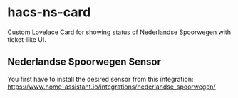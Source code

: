 # hacs-ns-card
Custom Lovelace Card for showing status of Nederlandse Spoorwegen with ticket-like UI.

## Nederlandse Spoorwegen Sensor
You first have to install the desired sensor from this integration:
https://www.home-assistant.io/integrations/nederlandse_spoorwegen/
